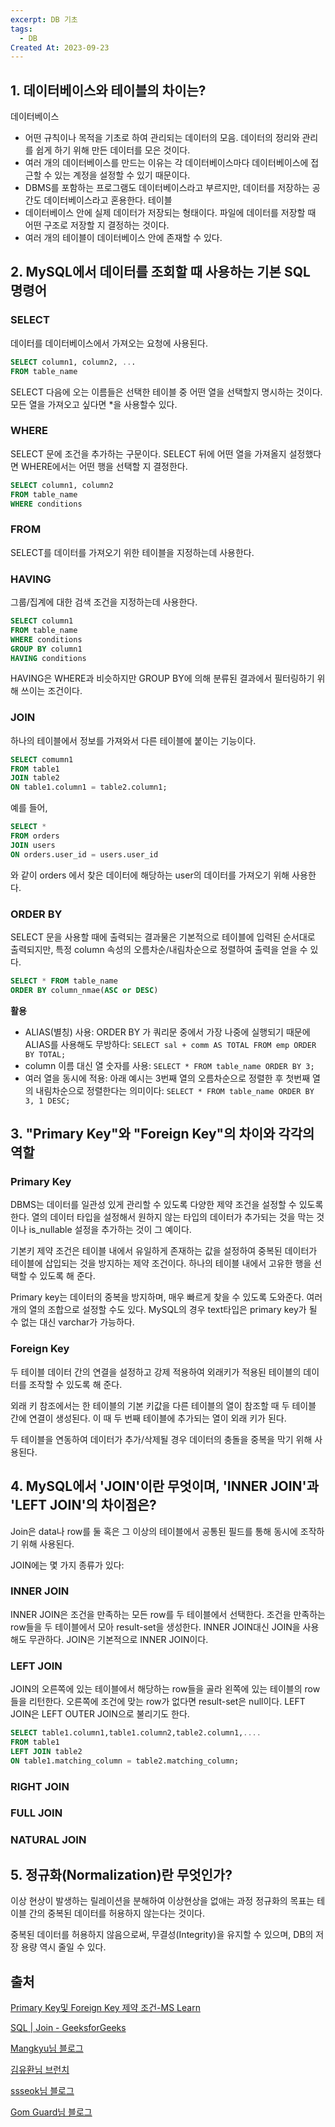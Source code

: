 ```yaml
---
excerpt: DB 기초
tags:
  - DB
Created At: 2023-09-23
---
```

## 1. 데이터베이스와 테이블의 차이는?

데이터베이스
- 어떤 규칙이나 목적을 기초로 하여 관리되는 데이터의 모음. 데이터의 정리와 관리를 쉽게 하기 위해 만든 데이터를 모은 것이다.
- 여러 개의 데이터베이스를 만드는 이유는 각 데이터베이스마다 데이터베이스에 접근할 수 있는 계정을 설정할 수 있기 때문이다.
- DBMS를 포함하는 프로그램도 데이터베이스라고 부르지만, 데이터를 저장하는 공간도 데이터베이스라고 혼용한다.
테이블
- 데이터베이스 안에 실제 데이터가 저장되는 형태이다. 파일에 데이터를 저장할 때 어떤 구조로 저장할 지 결정하는 것이다.
- 여러 개의 테이블이 데이터베이스 안에 존재할 수 있다.

## 2. MySQL에서 데이터를 조회할 때 사용하는 기본 SQL 명령어

### SELECT
데이터를 데이터베이스에서 가져오는 요청에 사용된다.
```sql
SELECT column1, column2, ...
FROM table_name
```
SELECT 다음에 오는 이름들은 선택한 테이블 중 어떤 열을 선택할지 명시하는 것이다. 모든 열을 가져오고 싶다면 \*을 사용할수 있다.

### WHERE
SELECT 문에 조건을 추가하는 구문이다. SELECT 뒤에 어떤 열을 가져올지 설정했다면 WHERE에서는 어떤 행을 선택할 지 결정한다.
```sql
SELECT column1, column2
FROM table_name
WHERE conditions
```
    
### FROM
SELECT를 데이터를 가져오기 위한 테이블을 지정하는데 사용한다.

### HAVING
그룹/집계에 대한 검색 조건을 지정하는데 사용한다.

```sql
SELECT column1
FROM table_name
WHERE conditions
GROUP BY column1
HAVING conditions
```
    
HAVING은 WHERE과 비슷하지만 GROUP BY에 의해 분류된 결과에서 필터링하기 위해 쓰이는 조건이다.

### JOIN
하나의 테이블에서 정보를 가져와서 다른 테이블에 붙이는 기능이다.

```sql
SELECT comumn1
FROM table1
JOIN table2
ON table1.column1 = table2.column1;
```
    
예를 들어,

```sql
SELECT *
FROM orders
JOIN users
ON orders.user_id = users.user_id
```
    
와 같이 orders 에서 찾은 데이터에 해당하는 user의 데이터를 가져오기 위해 사용한다.

### ORDER BY
SELECT 문을 사용할 때에 출력되는 결과물은 기본적으로 테이블에 입력된 순서대로 출력되지만, 특정 column 속성의 오름차순/내림차순으로 정렬하여 출력을 얻을 수 있다.

```sql
SELECT * FROM table_name
ORDER BY column_nmae(ASC or DESC)
```
    
**활용**
- ALIAS(별칭) 사용: ORDER BY 가 쿼리문 중에서 가장 나중에 실행되기 때문에 ALIAS를 사용해도 무방하다: `SELECT sal + comm AS TOTAL FROM emp ORDER BY TOTAL;`
- column 이름 대신 열 숫자를 사용: `SELECT * FROM table_name ORDER BY 3;`
- 여러 열을 동시에 적용: 아래 예시는 3번째 열의 오름차순으로 정렬한 후 첫번째 열의 내림차순으로 정렬한다는 의미이다: `SELECT * FROM table_name ORDER BY 3, 1 DESC;`

## 3. "Primary Key"와 "Foreign Key"의 차이와 각각의 역할
### Primary Key

DBMS는 데이터를 일관성 있게 관리할 수 있도록 다양한 제약 조건을 설정할 수 있도록 한다. 열의 데이터 타입을 설정해서 원하지 않는 타입의 데이터가 추가되는 것을 막는 것이나 is_nullable 설정을 추가하는 것이 그 예이다.

기본키 제약 조건은 테이블 내에서 유일하게 존재하는 값을 설정하여 중복된 데이터가 테이블에 삽입되는 것을 방지하는 제약 조건이다. 하나의 테이블 내에서 고유한 행을 선택할 수 있도록 해 준다.

Primary key는 데이터의 중복을 방지하며, 매우 빠르게 찾을 수 있도록 도와준다.
여러 개의 열의 조합으로 설정할 수도 있다. MySQL의 경우 text타입은 primary key가 될 수 없는 대신 varchar가 가능하다.

### Foreign Key

두 테이블 데이터 간의 연결을 설정하고 강제 적용하여 외래키가 적용된 테이블의 데이터를 조작할 수 있도록 해 준다.

외래 키 참조에서는 한 테이블의 기본 키값을 다른 테이블의 열이 참조할 때 두 테이블 간에 연결이 생성된다. 이 때 두 번째 테이블에 추가되는 열이 외래 키가 된다.

두 테이블을 연동하여 데이터가 추가/삭제될 경우 데이터의 충돌을 중복을 막기 위해 사용된다.

## 4. MySQL에서 'JOIN'이란 무엇이며, 'INNER JOIN'과 'LEFT JOIN'의 차이점은?

Join은 data나 row를 둘 혹은 그 이상의 테이블에서 공통된 필드를 통해 동시에 조작하기 위해 사용된다.

JOIN에는 몇 가지 종류가 있다:

### INNER JOIN
INNER JOIN은 조건을 만족하는 모든 row를 두 테이블에서 선택한다. 조건을 만족하는 row들을 두 테이블에서 모아 result-set을 생성한다.
INNER JOIN대신 JOIN을 사용해도 무관하다. JOIN은 기본적으로 INNER JOIN이다.
### LEFT JOIN
JOIN의 오른쪽에 있는 테이블에서 해당하는 row들을 골라 왼쪽에 있는 테이블의 row들을 리턴한다. 오른쪽에 조건에 맞는 row가 없다면 result-set은 null이다.
LEFT JOIN은 LEFT OUTER JOIN으로 불리기도 한다.

```sql
SELECT table1.column1,table1.column2,table2.column1,....
FROM table1 
LEFT JOIN table2
ON table1.matching_column = table2.matching_column;
```
    
### RIGHT JOIN
### FULL JOIN
### NATURAL JOIN

## 5. 정규화(Normalization)란 무엇인가?

이상 현상이 발생하는 릴레이션을 분해하여 이상현상을 없애는 과정
정규화의 목표는 테이블 간의 중복된 데이터를 허용하지 않는다는 것이다.

중복된 데이터를 허용하지 않음으로써, 무결성(Integrity)을 유지할 수 있으며, DB의 저장 용량 역시 줄일 수 있다.

## 출처

[Primary Key및 Foreign Key 제약 조건-MS Learn](https://learn.microsoft.com/ko-kr/sql/relational-databases/tables/primary-and-foreign-key-constraints?view=sql-server-ver16)

[SQL | Join - GeeksforGeeks](https://www.geeksforgeeks.org/sql-join-set-1-inner-left-right-and-full-joins/)

[Mangkyu님 블로그](https://mangkyu.tistory.com/110)

[김유환님 브런치](https://brunch.co.kr/@dan-kim/12)

[ssseok님 블로그](https://velog.io/@ljs7463/SQL-having-%EA%B3%BC-where-%EC%B0%A8%EC%9D%B4)

[Gom Guard님 블로그](https://gomguard.tistory.com/93)